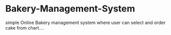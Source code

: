 # Bakery-Management-System
simple Online Bakery management system where user can select and order cake from chart....
